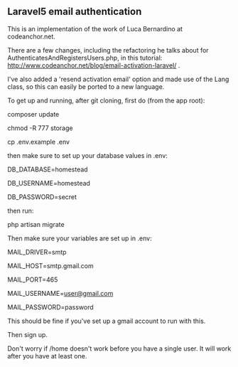 ## Laravel5 email authentication

This is an implementation of the work of Luca Bernardino at codeanchor.net.

There are a few changes, including the refactoring he talks about for
 AuthenticatesAndRegistersUsers.php, in this tutorial:
 http://www.codeanchor.net/blog/email-activation-laravel/ .
 
I've also added a 'resend activation email' option and made use of the Lang
class, so this can easily be ported to a new language.

To get up and running, after git cloning, first do (from the app root):

composer update

chmod -R 777 storage

cp .env.example .env

then make sure to set up your database values in .env:

DB_DATABASE=homestead

DB_USERNAME=homestead

DB_PASSWORD=secret

then run:

php artisan migrate


Then make sure your variables are set up in .env:

MAIL_DRIVER=smtp

MAIL_HOST=smtp.gmail.com

MAIL_PORT=465

MAIL_USERNAME=user@gmail.com

MAIL_PASSWORD=password

This should be fine if you've set up a gmail account to run with this.


Then sign up.

Don't worry if /home doesn't work before you have a single user.  It will
work after you have at least one.


